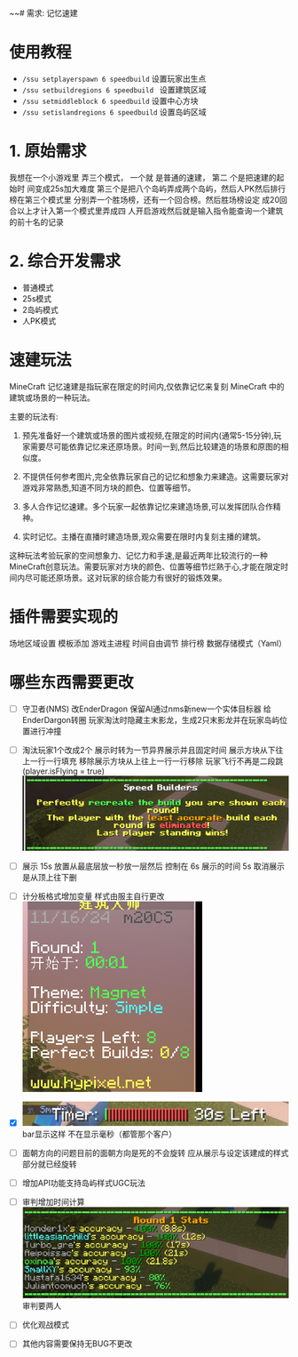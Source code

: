 ~~# 需求: 记忆速建

# 使用教程

* `/ssu setplayerspawn 6 speedbuild`    设置玩家出生点
* `/ssu setbuildregions 6 speedbuild `  设置建筑区域
* `/ssu setmiddleblock 6 speedbuild`    设置中心方块 
* `/ssu setislandregions 6 speedbuild`  设置岛屿区域


# 1. 原始需求
我想在一个小游戏里 弄三个模式，
一个就 是普通的速建，
第二 个是把速建的起始时 间变成25s加大难度
第三个是把八个岛屿弄成两个岛屿，然后人PK然后排行榜在第三个模式里
分别弄一个胜场榜，还有一个回合榜。然后胜场榜设定
成20回合以上才计入第一个模式里弄成四
人开启游戏然后就是输入指令能查询一个建筑的前十名的记录

# 2. 综合开发需求

* 普通模式
* 25s模式
* 2岛屿模式
* 人PK模式

# 速建玩法

MineCraft 记忆速建是指玩家在限定的时间内,仅依靠记忆来复刻 MineCraft 中的建筑或场景的一种玩法。

主要的玩法有:

1. 预先准备好一个建筑或场景的图片或视频,在限定的时间内(通常5-15分钟),玩家需要尽可能依靠记忆来还原场景。时间一到,然后比较建造的场景和原图的相似度。

2. 不提供任何参考图片,完全依靠玩家自己的记忆和想象力来建造。这需要玩家对游戏非常熟悉,知道不同方块的颜色、位置等细节。

3. 多人合作记忆速建。多个玩家一起依靠记忆来建造场景,可以发挥团队合作精神。

4. 实时记忆。主播在直播时建造场景,观众需要在限时内复刻主播的建筑。

这种玩法考验玩家的空间想象力、记忆力和手速,是最近两年比较流行的一种MineCraft创意玩法。需要玩家对方块的颜色、位置等细节烂熟于心,才能在限定时间内尽可能还原场景。这对玩家的综合能力有很好的锻炼效果。



# 插件需要实现的

场地区域设置
模板添加
游戏主进程
时间自由调节
排行榜
数据存储模式（Yaml）

# 哪些东西需要更改

- [ ] 守卫者(NMS) 改EnderDragon 保留AI通过nms新new一个实体目标器 给EnderDargon转圈 玩家淘汰时隐藏主末影龙，生成2只末影龙并在玩家岛屿位置进行冲撞

- [ ] 淘汰玩家1个改成2个 展示时转为一节异界展示并且固定时间 展示方块从下往上一行一行填充 移除展示方块从上往上一行一行移除 玩家飞行不再是二段跳(player.isFlying = true)![img.png](img.png)

- [ ] 展示 15s 放置从最底层放一秒放一层然后 控制在 6s  展示的时间 5s 取消展示是从顶上往下删

- [ ] 计分板格式增加变量 样式由服主自行更改![img_1.png](img_1.png)

- [x] ![img_2.png](img_2.png)bar显示这样 不在显示毫秒（都管那个客户）

- [ ] 面朝方向的问题目前的面朝方向是死的不会旋转 应从展示与设定该建成的样式部分就已经旋转

- [ ] 增加API功能支持岛屿样式UGC玩法

- [ ] 审判增加时间计算![img_3.png](img_3.png)审判要两人

- [ ] 优化观战模式

- [ ] 其他内容需要保持无BUG不更改

